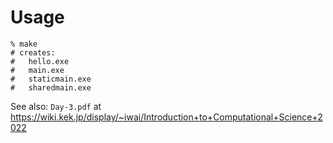 # Usage

```shell
% make
# creates:
#   hello.exe
#   main.exe
#   staticmain.exe
#   sharedmain.exe
```

See also: `Day-3.pdf` at <https://wiki.kek.jp/display/~iwai/Introduction+to+Computational+Science+2022>

